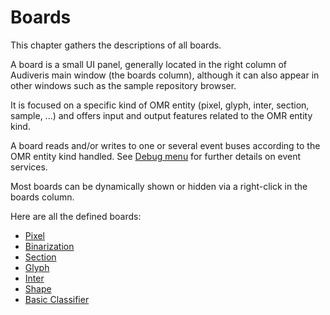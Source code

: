 # Boards

This chapter gathers the descriptions of all boards.

A board is a small UI panel, generally located in the right column of Audiveris main window
(the boards column), although it can also appear in other windows such as the sample repository
browser.

It is focused on a specific kind of OMR entity (pixel, glyph, inter, section, sample, ...) and
offers input and output features related to the OMR entity kind.

A board reads and/or writes to one or several event buses according to the OMR entity kind handled.
See [Debug menu](/menus/debug.md) for further details on event services.

Most boards can be dynamically shown or hidden via a right-click in the boards column.

Here are all the defined boards:
* [Pixel](/boards/pixel.md)
* [Binarization](/boards/binarization.md)
* [Section](/boards/section.md)
* [Glyph](/boards/glyph.md)
* [Inter](/boards/inter.md)
* [Shape](/boards/shape.md)
* [Basic Classifier](/boards/classifier.md)
